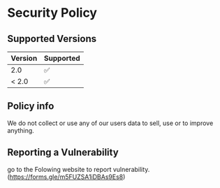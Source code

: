 # Security Policy

## Supported Versions


| Version | Supported          |
| ------- | ------------------ |
|   2.0   | :white_check_mark: |
|  < 2.0  | :white_check_mark: |

## Policy info
We do not collect or use any of our users data to sell, use or to improve anything.

## Reporting a Vulnerability

go to the Folowing website to report vulnerability.
(https://forms.gle/m5FUZSA1iDBAs9Es8)
